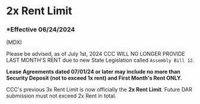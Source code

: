 # 2x Rent Limit

### \*Effective 06/24/2024

(MDX)

Please be advised, as of July 1st, 2024 CCC WILL NO LONGER PROVIDE LAST MONTH'S RENT due to new State Legislation
called `Assembly Bill 12`.

**Lease Agreements dated 07/01/24 or later may include no more than Security Deposit (not to exceed 1x rent) and First
Month's Rent ONLY.**

CCC's previous 3x Rent Limit is now officially the **2x Rent Limit**. Future DAR submission must not exceed 2x Rent in total.
